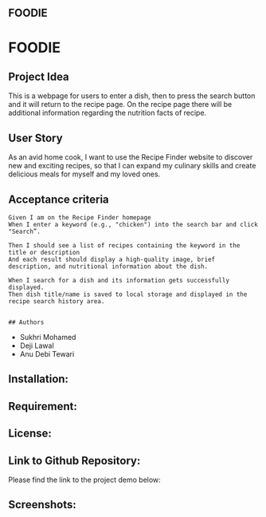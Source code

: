 
## FOODIE 
# FOODIE 


## Project Idea
This is a webpage for users to enter a dish, then to press the search button and it will return to the recipe page.
On the recipe page there will be additional information regarding the nutrition facts of recipe.


## User Story
As an avid home cook, I want to use the Recipe Finder website to discover new and exciting recipes, so that I can expand my culinary skills and create delicious meals for myself and my loved ones.


## Acceptance criteria

````````
Given I am on the Recipe Finder homepage
When I enter a keyword (e.g., "chicken") into the search bar and click "Search”.

Then I should see a list of recipes containing the keyword in the title or description
And each result should display a high-quality image, brief description, and nutritional information about the dish.

When I search for a dish and its information gets successfully displayed. 
Then dish title/name is saved to local storage and displayed in the recipe search history area.


## Authors

````````
- Sukhri Mohamed
- Deji Lawal
- Anu Debi Tewari


## Installation: 

## Requirement: 

## License: 


## Link to Github Repository:
Please find the link to the project demo below:


## Screenshots:

